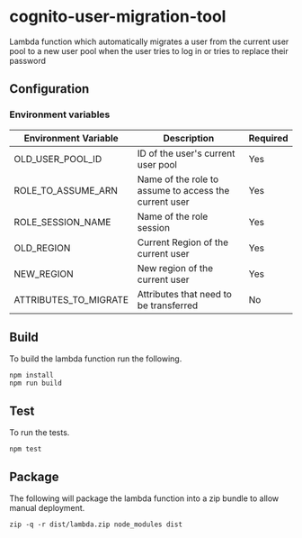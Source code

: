 # cognito-user-migration-tool 

Lambda function which automatically migrates a user from the current user pool to a new user pool when the user tries to log in or tries to replace their password


## Configuration

### Environment variables

| Environment Variable | Description | Required |
| --- | --- | --- |
| OLD_USER_POOL_ID | ID of the user's current user pool | Yes |
| ROLE_TO_ASSUME_ARN | Name of the role to assume to access the current user | Yes |
| ROLE_SESSION_NAME | Name of the role session | Yes |
| OLD_REGION | Current Region of the current user | Yes |
| NEW_REGION | New region of the current user | Yes |
| ATTRIBUTES_TO_MIGRATE | Attributes that need to be transferred | No |

## Build

To build the lambda function run the following.

```
npm install
npm run build
```

## Test

To run the tests.

```
npm test
```

## Package

The following will package the lambda function into a zip bundle to allow manual deployment.

```
zip -q -r dist/lambda.zip node_modules dist
```